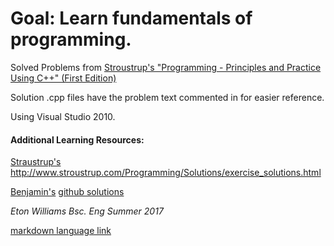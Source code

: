 # Goal: Learn fundamentals of programming.

Solved Problems from [Stroustrup's "Programming - Principles and Practice Using C++" (First Edition)](http://www.stroustrup.com/Programming/)

Solution .cpp files have the problem text commented in for easier reference. 

Using Visual Studio 2010.


#### Additional Learning Resources:

[Straustrup's ](http://www.stroustrup.com/) http://www.stroustrup.com/Programming/Solutions/exercise_solutions.html

[Benjamin's](https://twitter.com/bewuethr) [github solutions](https://github.com/bewuethr/stroustrup_ppp) 

*Eton Williams
Bsc. Eng
Summer 2017*


[markdown language link](https://github.com/adam-p/markdown-here/wiki/Markdown-Cheatsheet)

